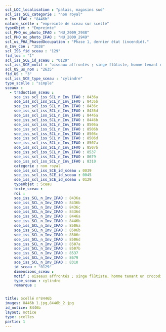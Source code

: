 ```yaml
---
scl_LOC_localisation : "palais, magasins sud"
scl_iss_SCE_categorie : "non royal"
n_Inv_IFAO : "8446b"
nature_scelle : "empreinte de sceau sur scellé"
typeObjet : "Empreinte"
scl_PHO_no_photo_IFAO : "NU_2009_2948"
scl_PHO_no_photo_IFAO : "NU_2009_2949"
scl_us_PHA_PhasedOccupation : "Phase 1, dernier état (incendié)."
n_Inv_CSA : "3038"
scl_ISS_fid_sceau : "129"
fid_loc : "1"
scl_iss_SCE_id_sceau : "0129"
scl_iss_SCE_motif : "oiseaux affrontés ; singe flûtiste, homme tenant un crocodile ?, hippopotame, capriné, lézard ; crocodiles tête-bêche, lion, insecte,abeille ; homme sautant?, animal couché..."
scl_US_us_nom : "2635"
fid_US : "3"
scl_iss_SCE_type_sceau : "cylindre"
type_scelle : "simple"
sceaux :
  - traduction_sceau : 
    sce_iss_scl_iss_SCL_n_Inv_IFAO : 8436a
    sce_iss_scl_iss_SCL_n_Inv_IFAO : 8436b
    sce_iss_scl_iss_SCL_n_Inv_IFAO : 8436c
    sce_iss_scl_iss_SCL_n_Inv_IFAO : 8436d
    sce_iss_scl_iss_SCL_n_Inv_IFAO : 8446a
    sce_iss_scl_iss_SCL_n_Inv_IFAO : 8446b
    sce_iss_scl_iss_SCL_n_Inv_IFAO : 8506a
    sce_iss_scl_iss_SCL_n_Inv_IFAO : 8506b
    sce_iss_scl_iss_SCL_n_Inv_IFAO : 8506c
    sce_iss_scl_iss_SCL_n_Inv_IFAO : 8506d
    sce_iss_scl_iss_SCL_n_Inv_IFAO : 8507a
    sce_iss_scl_iss_SCL_n_Inv_IFAO : 8507b
    sce_iss_scl_iss_SCL_n_Inv_IFAO : 8537
    sce_iss_scl_iss_SCL_n_Inv_IFAO : 8679
    sce_iss_scl_iss_SCL_n_Inv_IFAO : 8310
    categorie : non royal
    sce_iss_scl_iss_SCE_id_sceau : 0039
    sce_iss_scl_iss_SCE_id_sceau : 0045
    sce_iss_scl_iss_SCE_id_sceau : 0129
    typeObjet : Sceau
    texte_sceau : 
    roi : 
    sce_iss_SCL_n_Inv_IFAO : 8436a
    sce_iss_SCL_n_Inv_IFAO : 8436b
    sce_iss_SCL_n_Inv_IFAO : 8436c
    sce_iss_SCL_n_Inv_IFAO : 8436d
    sce_iss_SCL_n_Inv_IFAO : 8446a
    sce_iss_SCL_n_Inv_IFAO : 8446b
    sce_iss_SCL_n_Inv_IFAO : 8506a
    sce_iss_SCL_n_Inv_IFAO : 8506b
    sce_iss_SCL_n_Inv_IFAO : 8506c
    sce_iss_SCL_n_Inv_IFAO : 8506d
    sce_iss_SCL_n_Inv_IFAO : 8507a
    sce_iss_SCL_n_Inv_IFAO : 8507b
    sce_iss_SCL_n_Inv_IFAO : 8537
    sce_iss_SCL_n_Inv_IFAO : 8679
    sce_iss_SCL_n_Inv_IFAO : 8310
    id_sceau : "0129"
    dimensions_sceau : 
    motif : oiseaux affrontés ; singe flûtiste, homme tenant un crocodile ?, hippopotame, capriné, lézard ; crocodiles tête-bêche, lion, insecte,abeille ; homme sautant?, animal couché...
    type_sceau : cylindre
    remarque : 


title: Scellé n°8446b
images: 8446b_1.jpg,8446b_2.jpg
id_notice: 8446b
layout: notice
type: scelles
partie: 1
---
```

